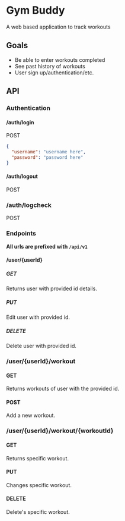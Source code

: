 # Gym Buddy
A web based application to track workouts

## Goals
- Be able to enter workouts completed
- See past history of workouts 
- User sign up/authentication/etc.

## API

### Authentication

#### /auth/login
POST
```json
{
  "username": "username here",
  "password": "password here"
}
```

#### /auth/logout
POST

### /auth/logcheck
POST

### Endpoints
**All urls are prefixed with `/api/v1`**

#### /user/{userId}

##### GET
Returns user with provided id details.

##### PUT
Edit user with provided id.

##### DELETE
Delete user with provided id.

### /user/{userId}/workout

#### GET
Returns workouts of user with the provided id.

#### POST
Add a new workout.

### /user/{userId}/workout/{workoutId}

#### GET
Returns specific workout.

#### PUT
Changes specific workout.

#### DELETE
Delete's specific workout.

